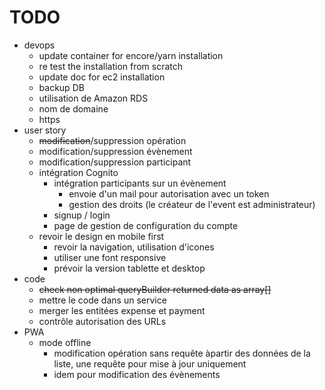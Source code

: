 
# TODO

* devops
  * update container for encore/yarn installation
  * re test the installation from scratch
  * update doc for ec2 installation
  * backup DB
  * utilisation de Amazon RDS
  * nom de domaine 
  * https
* user story
  * ~~modification~~/suppression opération
  * modification/suppression évènement
  * modification/suppression participant
  * intégration Cognito
    * intégration participants sur un évènement
      * envoie d'un mail pour autorisation avec un token
      * gestion des droits (le créateur de l'event est administrateur)
    * signup / login
    * page de gestion de configuration du compte
  * revoir le design en mobile first
    * revoir la navigation, utilisation d'icones
    * utiliser une font responsive
    * prévoir la version tablette et desktop
* code
  * ~~check non optimal queryBuilder returned data as array[]~~
  * mettre le code dans un service
  * merger les entitées expense et payment
  * contrôle autorisation des URLs
* PWA
  * mode offline
    * modification opération sans requête àpartir des données de la liste, 
      une requête pour mise à jour uniquement
    * idem pour modification des évènements
